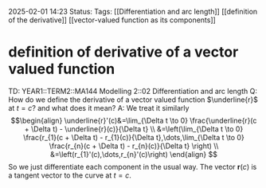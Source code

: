 2025-02-01 14:23
Status: 
Tags: [[Differentiation and arc length]] [[definition of the derivative]] [[vector-valued function as its components]]
# definition of derivative of a vector valued function

TD: YEAR1::TERM2::MA144 Modelling 2::02 Differentiation and arc length
Q: How do we define the derivative of a vector valued function $\underline{r}$ at $t=c$? and what does it mean?
A: We treat it similarly$$\begin{align}
\underline{r}'(c)&=\lim_{\Delta t \to 0} \frac{\underline{r}(c + \Delta t) - \underline{r}(c)}{\Delta t} \\
&=\left(\lim_{\Delta t \to 0} \frac{r_{1}(c + \Delta t) - r_{1}(c)}{\Delta t},\dots,\lim_{\Delta t \to 0} \frac{r_{n}(c + \Delta t) - r_{n}(c)}{\Delta t} \right) \\
&=\left(r_{1}'(c),\dots,r_{n}'(c)\right)
\end{align}
$$So we just differentiate each component in the usual way.
The vector $\mathbf{r}(c)$ is a tangent vector to the curve at $t=c$.
<!--ID: 1738420270508-->
